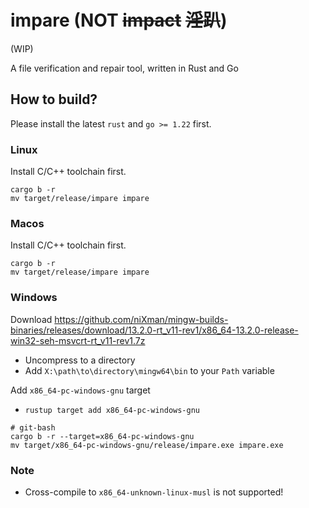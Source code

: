 # impare (NOT ~~impact~~ ~~淫趴~~)

(WIP)

A file verification and repair tool, written in Rust and Go

## How to build?

Please install the latest `rust` and `go >= 1.22` first.

### Linux

Install C/C++ toolchain first.

```shell
cargo b -r
mv target/release/impare impare
```

### Macos

Install C/C++ toolchain first.

```shell
cargo b -r
mv target/release/impare impare
```

### Windows

Download <https://github.com/niXman/mingw-builds-binaries/releases/download/13.2.0-rt_v11-rev1/x86_64-13.2.0-release-win32-seh-msvcrt-rt_v11-rev1.7z>

- Uncompress to a directory
- Add `X:\path\to\directory\mingw64\bin` to your `Path` variable

Add `x86_64-pc-windows-gnu` target

- `rustup target add x86_64-pc-windows-gnu`

```shell
# git-bash
cargo b -r --target=x86_64-pc-windows-gnu
mv target/x86_64-pc-windows-gnu/release/impare.exe impare.exe
```

### Note

- Cross-compile to `x86_64-unknown-linux-musl` is not supported!
